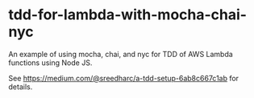 # tdd-for-lambda-with-mocha-chai-nyc
An example of using mocha, chai, and nyc for TDD of AWS Lambda functions using Node JS.

See https://medium.com/@sreedharc/a-tdd-setup-6ab8c667c1ab for details.
